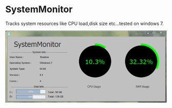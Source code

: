 # SystemMonitor
Tracks system resources like CPU load,disk size etc...tested on windows 7.

![Alt text](https://github.com/ljubodrag91/SystemMonitor/blob/master/Capture.PNG)
